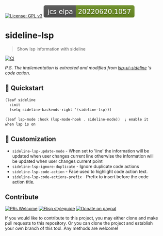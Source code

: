 [![License: GPL v3](https://img.shields.io/badge/License-GPL%20v3-blue.svg)](https://www.gnu.org/licenses/gpl-3.0)
[![JCS-ELPA](https://raw.githubusercontent.com/jcs-emacs/badges/master/elpa/v/sideline-lsp.svg)](https://jcs-emacs.github.io/jcs-elpa/#/sideline-lsp)

# sideline-lsp
> Show lsp information with sideline

[![CI](https://github.com/jcs-elpa/sideline-flycheck/actions/workflows/test.yml/badge.svg)](https://github.com/jcs-elpa/sideline-flycheck/actions/workflows/test.yml)

*P.S. The implementation is extracted and modified from [lsp-ui-sideline](https://github.com/emacs-lsp/lsp-ui#lsp-ui-sideline)
's code action*.

## 🔨 Quickstart

```elisp
(leaf sideline
  :init
  (setq sideline-backends-right '(sideline-lsp)))
  
(leaf lsp-mode :hook (lsp-mode-hook . sideline-mode))  ; enable it when lsp is on
```

## 🔧 Customization

* `sideline-lsp-update-mode` - When set to 'line' the information will be updated
when user changes current line otherwise the information will be updated when
user changes current point
* `sideline-lsp-ignore-duplicate` - Ignore duplicate code actions
* `sideline-lsp-code-action` - Face used to highlight code action text.
* `sideline-lsp-code-actions-prefix` - Prefix to insert before the code action title.

## Contribute

[![PRs Welcome](https://img.shields.io/badge/PRs-welcome-brightgreen.svg)](http://makeapullrequest.com)
[![Elisp styleguide](https://img.shields.io/badge/elisp-style%20guide-purple)](https://github.com/bbatsov/emacs-lisp-style-guide)
[![Donate on paypal](https://img.shields.io/badge/paypal-donate-1?logo=paypal&color=blue)](https://www.paypal.me/jcs090218)

If you would like to contribute to this project, you may either
clone and make pull requests to this repository. Or you can
clone the project and establish your own branch of this tool.
Any methods are welcome!
